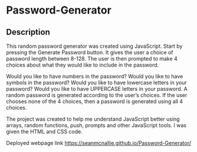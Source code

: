 # Password-Generator

## Description
This random password generator was created using JavaScript. Start by pressing the Generate Password button. It gives the user a choice of password length between 8-128. The user is then prompted to make 4 choices about what they would like to include in the password.

Would you like to have numbers in the password?
Would you like to have symbols in the password?
Would you like to have lowercase letters in your password?
Would you like to have UPPERCASE letters in your password.
A random password is generated according to the user’s choices. If the user chooses none of the 4 choices, then a password is generated using all 4 choices.

The project was created to help me understand JavaScript better using arrays, random functions, push, prompts and other JavaScript tools. I was given the HTML and CSS code.

Deployed webpage link https://seanmcnallie.github.io/Password-Generator/
